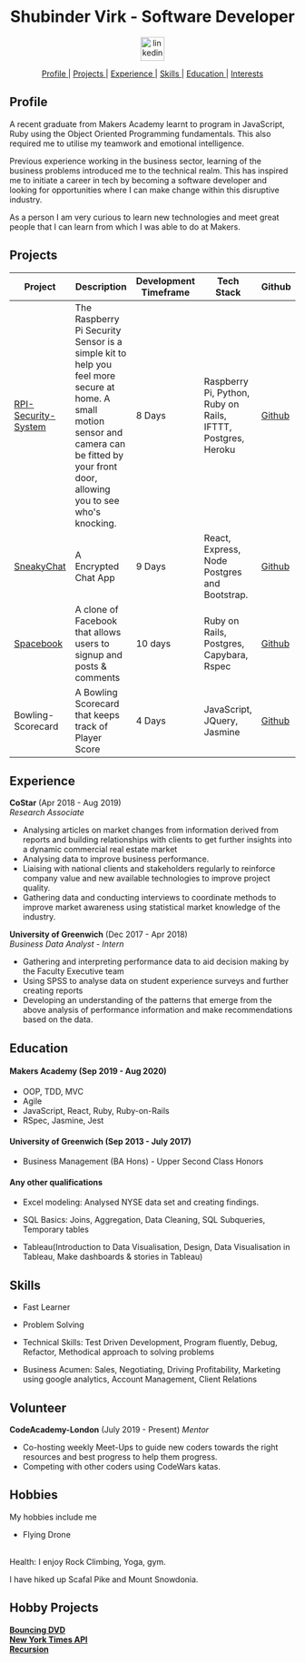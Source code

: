 <h1 align="center">Shubinder Virk - Software Developer</h1>

<div align="center"><a href="https://www.linkedin.com/in/shubinder-virk-40508982/">
<img src="https://www.iconfinder.com/data/icons/free-social-icons/67/linkedin_circle_color-512.png" alt="linkedin" hspace="15" height="42" width="42"></a></div>


<div align="center">

[Profile ](#profile) |
[Projects ](#Projects) |
[Experience ](#Experience) |
[Skills ](#Skills) |
[Education ](#education) |
[Interests ](#interests)

</div>


## Profile

A recent graduate from Makers Academy learnt to program in JavaScript, Ruby using the Object Oriented Programming fundamentals. This also required me to utilise my teamwork and emotional intelligence. 

Previous experience working in the business sector, learning of the business problems introduced me to the technical realm. This has inspired me to initiate a career in tech by becoming a software developer and looking for opportunities where I can make change within this disruptive industry. 

As a person I am very curious to learn new technologies and meet great people that I can learn from which I was able to do at Makers. 



## Projects
| Project       | Description         | Development Timeframe | Tech Stack  | Github |
|---------------|---------------------|-----------------------|---------------|--------------|
| [RPI-Security-System](https://github.com/SHUBV92/RPI-Security-Sensor)| The Raspberry Pi Security Sensor is a simple kit to help you feel more secure at home. A small motion sensor and camera can be fitted by your front door, allowing you to see who's knocking. | 8 Days | Raspberry Pi, Python, Ruby on Rails, IFTTT, Postgres, Heroku | [Github](https://github.com/SHUBV92/RPI-Security-Sensor)|
| [SneakyChat](http://sneakychat2020.herokuapp.com/) | A Encrypted Chat App | 9 Days | React, Express, Node Postgres and Bootstrap. | [Github](https://github.com/SHUBV92/sneakyChat)|
| [Spacebook](https://spaciest-of-books.herokuapp.com/) | A clone of Facebook that allows users to signup and posts & comments |10 days | Ruby on Rails, Postgres, Capybara, Rspec | [Github](https://github.com/SHUBV92/acebook-rails-template)
|Bowling-Scorecard| A Bowling Scorecard that keeps track of Player Score | 4 Days | JavaScript, JQuery, Jasmine | [Github](https://github.com/SHUBV92/bowling-challenge)



## Experience

**CoStar** (Apr 2018 - Aug 2019)    
*Research Associate*  
- Analysing articles on market changes from information derived from reports and building relationships    with clients to get further insights into a dynamic commercial real estate market 
- Analysing data to improve business performance.
- Liaising with national clients and stakeholders regularly to reinforce company value and new           available technologies to improve project quality.
- Gathering data and conducting interviews to coordinate methods to improve market awareness using       statistical market knowledge of the industry.

**University of Greenwich** (Dec 2017 - Apr 2018)   
*Business Data Analyst - Intern*  
- Gathering and interpreting performance data to aid decision making by the Faculty Executive team
- Using SPSS to analyse data on student experience surveys and further creating reports
- Developing an understanding of the patterns that emerge from the above analysis of performance         information and make recommendations based on the data.

## Education

#### Makers Academy (Sep 2019 - Aug 2020)

- OOP, TDD, MVC
- Agile
- JavaScript, React, Ruby, Ruby-on-Rails 
- RSpec, Jasmine, Jest

#### University of Greenwich (Sep 2013 - July 2017)
                                  
- Business Management (BA Hons) - Upper Second Class Honors 

#### Any other qualifications

- Excel modeling: Analysed NYSE data set and creating findings.  
 
- SQL Basics: Joins, Aggregation, Data Cleaning, SQL Subqueries, Temporary tables

- Tableau(Introduction to Data Visualisation, Design, Data Visualisation in Tableau, Make dashboards & stories in Tableau)

## Skills

- Fast Learner 

- Problem Solving 

- Technical Skills: Test Driven Development, Program fluently, Debug, Refactor, Methodical approach to solving problems

- Business Acumen: Sales, Negotiating, Driving Profitability, Marketing using google analytics, Account Management, Client Relations 

## Volunteer

**CodeAcademy-London** (July 2019 - Present)
*Mentor*

- Co-hosting weekly Meet-Ups to guide new coders towards the right resources and best progress to help them progress. 
- Competing with other coders using CodeWars katas. 





## Hobbies

My hobbies include me 
- Flying Drone
<br>
Health: I enjoy Rock Climbing, Yoga, gym. 

I have hiked up Scafal Pike and Mount Snowdonia. 




## Hobby Projects 
**[Bouncing DVD](https://editor.p5js.org/SHUBV92/sketches/FF2LETO14)**<br>
**[New York Times API](https://editor.p5js.org/SHUBV92/sketches/L5Fs3NTDk)**<br>
**[Recursion](https://editor.p5js.org/SHUBV92/sketches/gdCV3raI5)**<br>
